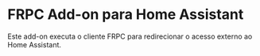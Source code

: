 # FRPC Add-on para Home Assistant

Este add-on executa o cliente FRPC para redirecionar o acesso externo ao Home Assistant.